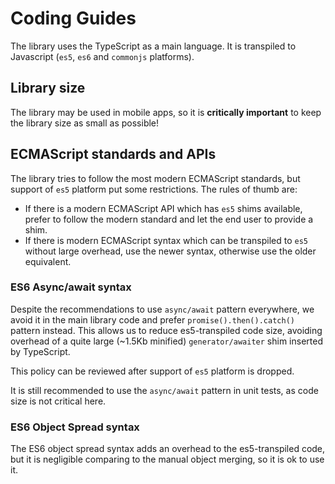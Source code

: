 # Coding Guides

The library uses the TypeScript as a main language. It is transpiled to Javascript (`es5`, `es6` and `commonjs` platforms).

## Library size

The library may be used in mobile apps, so it is **critically important** to keep the library size as small as possible!

## ECMAScript standards and APIs

The library tries to follow the most modern ECMAScript standards, but support of `es5` platform put some restrictions.
The rules of thumb are:

* If there is a modern ECMAScript API which has `es5` shims available, prefer to follow the modern standard and let
the end user to provide a shim.
* If there is modern ECMAScript syntax which can be transpiled to `es5` without large overhead, use the newer syntax, 
  otherwise use the older equivalent.

### ES6 Async/await syntax

Despite the recommendations to use `async/await` pattern everywhere, we avoid it in the main library code and prefer
`promise().then().catch()` pattern instead. This allows us to reduce es5-transpiled code size, avoiding overhead of 
a quite large (~1.5Kb minified) `generator/awaiter` shim inserted by TypeScript.

This policy can be reviewed after support of `es5` platform is dropped.

It is still recommended to use the `async/await` pattern in unit tests, as code size is not critical here.

### ES6 Object Spread syntax

The ES6 object spread syntax adds an overhead to the es5-transpiled code, but it is negligible comparing to the manual
object merging, so it is ok to use it.
